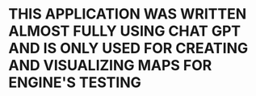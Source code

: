# THIS APPLICATION WAS WRITTEN ALMOST FULLY USING CHAT GPT AND IS ONLY USED FOR CREATING AND VISUALIZING MAPS FOR ENGINE'S TESTING